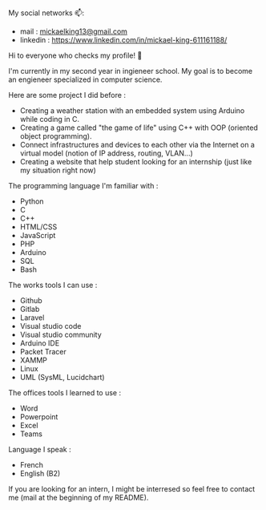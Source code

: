 My social networks 📫:
- mail : mickaelking13@gmail.com
- linkedin : https://www.linkedin.com/in/mickael-king-611161188/


Hi to everyone who checks my profile! 👋

I'm currently in my second year in ingieneer school. My goal is to become an engieneer specialized in computer science. 

<!---I'm actually looking for an internship of 3-4 months in the tech world. 👀--->

Here are some project I did before :
- Creating a weather station with an embedded system using Arduino while coding in C.
- Creating a game called "the game of life"  using C++ with OOP (oriented object programming).
- Connect infrastructures and devices to each other via the Internet on a virtual model (notion of IP address, routing, VLAN...)
- Creating a website that help student looking for an internship (just like my situation right now)

The programming language I'm familiar with :
- Python
- C
- C++
- HTML/CSS
- JavaScript
- PHP
- Arduino
- SQL
- Bash

The works tools I can use :
- Github
- Gitlab
- Laravel
- Visual studio code
- Visual studio community
- Arduino IDE
- Packet Tracer
- XAMMP
- Linux
- UML (SysML, Lucidchart)

The offices tools I learned to use :
- Word
- Powerpoint
- Excel
- Teams

Language I speak :
- French
- English (B2)

If you are looking for an intern, I might be interresed so feel free to contact me (mail at the beginning of my README).

<!--
- 🌱 I’m currently learning ...
- 💞️ I’m looking to collaborate on ...
- 📫 How to reach me ...
- 😄 Pronouns: ...
- ⚡ Fun fact: ...
-->

<!---
Micka1310/Micka1310 is a ✨ special ✨ repository because its `README.md` (this file) appears on your GitHub profile.
You can click the Preview link to take a look at your changes.
--->
